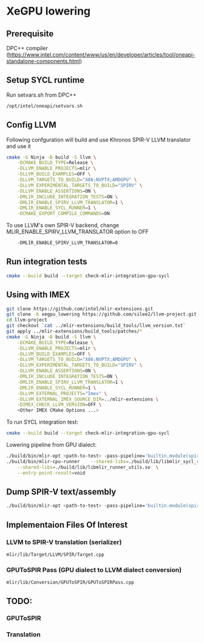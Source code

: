 # XeGPU lowering
## Prerequisite
DPC++ compiler (https://www.intel.com/content/www/us/en/developer/articles/tool/oneapi-standalone-components.html)

## Setup SYCL runtime
Run setvars.sh from DPC++
```sh
/opt/intel/oneapi/setvars.sh
```

## Config LLVM
Following confguration will build and use Khronos SPIR-V LLVM translator and use it
```sh
cmake -G Ninja -B build -S llvm \
    -DCMAKE_BUILD_TYPE=Release \
    -DLLVM_ENABLE_PROJECTS=mlir \
    -DLLVM_BUILD_EXAMPLES=OFF \
    -DLLVM_TARGETS_TO_BUILD="X86;NVPTX;AMDGPU" \
    -DLLVM_EXPERIMENTAL_TARGETS_TO_BUILD="SPIRV" \
    -DLLVM_ENABLE_ASSERTIONS=ON \
    -DMLIR_INCLUDE_INTEGRATION_TESTS=ON \
    -DMLIR_ENABLE_SPIRV_LLVM_TRANSLATOR=1 \
    -DMLIR_ENABLE_SYCL_RUNNER=1 \
    -DCMAKE_EXPORT_COMPILE_COMMANDS=ON
```
To use LLVM's own SPIR-V backend, change MLIR_ENABLE_SPIRV_LLVM_TRANSLATOR option to OFF
```sh
    -DMLIR_ENABLE_SPIRV_LLVM_TRANSLATOR=0
```


## Run integration tests
```sh
cmake --build build --target check-mlir-integration-gpu-sycl
```

## Using with IMEX
```sh
git clone https://github.com/intel/mlir-extensions.git
git clone -b xegpu_lowering https://github.com/silee2/llvm-project.git
cd llvm-project
git checkout `cat ../mlir-extensions/build_tools/llvm_version.txt`
git apply ../mlir-extensions/build_tools/patches/*
cmake -G Ninja -B build -S llvm \
    -DCMAKE_BUILD_TYPE=Release \
    -DLLVM_ENABLE_PROJECTS=mlir \
    -DLLVM_BUILD_EXAMPLES=OFF \
    -DLLVM_TARGETS_TO_BUILD="X86;NVPTX;AMDGPU" \
    -DLLVM_EXPERIMENTAL_TARGETS_TO_BUILD="SPIRV" \
    -DLLVM_ENABLE_ASSERTIONS=ON \
    -DMLIR_INCLUDE_INTEGRATION_TESTS=ON \
    -DMLIR_ENABLE_SPIRV_LLVM_TRANSLATOR=1 \
    -DMLIR_ENABLE_SYCL_RUNNER=1 \
    -DLLVM_EXTERNAL_PROJECTS="Imex" \
    -DLLVM_EXTERNAL_IMEX_SOURCE_DIR=../mlir-extensions \
    -DIMEX_CHECK_LLVM_VERSION=OFF \
    <Other IMEX CMake Options ...>
```
To run SYCL integration test:
```sh
cmake --build build --target check-mlir-integration-gpu-sycl
```
Lowering pipeline from GPU dialect:
```sh
./build/bin/mlir-opt <path-to-test> -pass-pipeline='builtin.module(spir-attach-target{module=test.* chip=XeHPC ver=v1.0 caps=Kernel},func.func(gpu-async-region),gpu.module(map-memref-spirv-storage-class{client-api=opencl},convert-gpu-to-spir),func.func(llvm-request-c-wrappers),convert-scf-to-cf,convert-cf-to-llvm,convert-arith-to-llvm,convert-math-to-llvm,convert-func-to-llvm,gpu-to-llvm{use-bare-pointers-for-kernels=true},gpu-module-to-binary{format=bin},expand-strided-metadata,lower-affine,finalize-memref-to-llvm,reconcile-unrealized-casts)' | \
./build/bin/mlir-cpu-runner    --shared-libs=./build/lib/libmlir_sycl_runtime.so  \
    --shared-libs=./build/lib/libmlir_runner_utils.so  \
    --entry-point-result=void
```

## Dump SPIR-V text/assembly
```sh
./build/bin/mlir-opt <path-to-test> -pass-pipeline='builtin.module(spir-attach-target{module=test.* chip=XeHPC ver=v1.0 caps=Kernel},func.func(gpu-async-region),gpu.module(map-memref-spirv-storage-class{client-api=opencl},convert-gpu-to-spir),func.func(llvm-request-c-wrappers),convert-scf-to-cf,convert-cf-to-llvm,convert-arith-to-llvm,convert-math-to-llvm,convert-func-to-llvm,gpu-to-llvm{use-bare-pointers-for-kernels=true},gpu-module-to-binary{format=isa},expand-strided-metadata,lower-affine,finalize-memref-to-llvm,reconcile-unrealized-casts)' --debug-only=serialize-spir-to-isa > /dev/null 2> <somename>.spt
```

## Implementaion Files Of Interest
### LLVM to SPIR-V translation (serializer)
```
mlir/lib/Target/LLVM/SPIR/Target.cpp
```
### GPUToSPIR Pass (GPU dialect to LLVM dialect conversion)
```
mlir/lib/Conversion/GPUToSPIR/GPUToSPIRPass.cpp
```

## TODO:
### GPUToSPIR
### Translation
